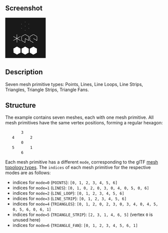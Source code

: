 ## Screenshot

![screenshot](screenshot/screenshot.png)

## Description

Seven mesh primitive types: Points, Lines, Line Loops, Line Strips, Triangles, Triangle Strips, Triangle Fans.

## Structure

The example contains seven meshes, each with one mesh primitive. All mesh primitives have the same vertex positions, forming a regular hexagon:
```
       3
   4       2
       0   
   5       1
       6
```

Each mesh primitive has a different `mode`, corresponding to the glTF [mesh topology types](https://registry.khronos.org/glTF/specs/2.0/glTF-2.0.html#meshes-overview). The `indices` of each mesh primitive for the respective modes are as follows:

- indices for `mode=0` (`POINTS`): `[0, 1, 2, 3, 4, 5, 6]`
- indices for `mode=1` (`LINES`): `[0, 1, 0, 2, 0, 3, 0, 4, 0, 5, 0, 6]`
- indices for `mode=2` (`LINE_LOOP`): `[0, 1, 2, 3, 4, 5, 6]`
- indices for `mode=3` (`LINE_STRIP`): `[0, 1, 2, 3, 4, 5, 6]`
- indices for `mode=4` (`TRIANGLES`): `[0, 1, 2, 0, 2, 3, 0, 3, 4, 0, 4, 5, 0, 5, 6, 0, 6, 1]`
- indices for `mode=5` (`TRIANGLE_STRIP`): `[2, 3, 1, 4, 6, 5]` (vertex `0` is unused here)
- indices for `mode=6` (`TRIANGLE_FAN`): `[0, 1, 2, 3, 4, 5, 6, 1]`
